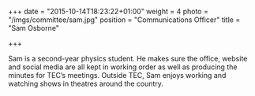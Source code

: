 +++
date = "2015-10-14T18:23:22+01:00"
weight = 4
photo = "/imgs/committee/sam.jpg"
position = "Communications Officer"
title = "Sam Osborne"

+++

Sam is a second-year physics student. He makes sure the office, website and social media are all kept in working order as well as producing the minutes for TEC’s meetings. Outside TEC, Sam enjoys working and watching shows in theatres around the country.
